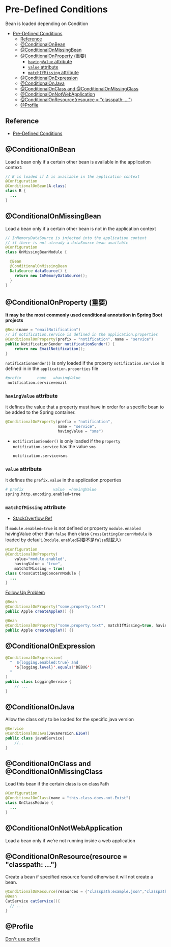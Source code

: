 # Pre-Defined Conditions

Bean is loaded depending on Condition
- [Pre-Defined Conditions](#pre-defined-conditions)
  - [Reference](#reference)
  - [@ConditionalOnBean](#conditionalonbean)
  - [@ConditionalOnMissingBean](#conditionalonmissingbean)
  - [@ConditionalOnProperty (重要)](#conditionalonproperty-重要)
    - [`havingValue` attribute](#havingvalue-attribute)
    - [`value` attribute](#value-attribute)
    - [`matchIfMissing` attribute](#matchifmissing-attribute)
  - [@ConditionalOnExpression](#conditionalonexpression)
  - [@ConditionalOnJava](#conditionalonjava)
  - [@ConditionalOnClass and @ConditionalOnMissingClass](#conditionalonclass-and-conditionalonmissingclass)
  - [@ConditionalOnNotWebApplication](#conditionalonnotwebapplication)
  - [@ConditionalOnResource(resource = "classpath: ...")](#conditionalonresourceresource--classpath-)
  - [@Profile](#profile)

## Reference 

- [Pre-Defined Conditions](https://reflectoring.io/spring-boot-conditionals/#pre-defined-conditions)

## @ConditionalOnBean 

Load a bean only if a certain other bean is available in the application context:
```java
// B is loaded if A is available in the application context
@Configuration
@ConditionalOnBean(A.class)
class B {
  ...
}
```

## @ConditionalOnMissingBean

Load a bean only if a certain other bean is not in the application context

```java
// InMemoryDataSource is injected into the application context
// if there is not already a dataSource bean available
@Configuration
class OnMissingBeanModule {

  @Bean
  @ConditionalOnMissingBean
  DataSource dataSource() {
    return new InMemoryDataSource();
  }
}
```

## @ConditionalOnProperty (重要)

**It may be the most commonly used conditional annotation in Spring Boot projects**
```java 
@Bean(name = "emailNotification")
// if notification.service is defined in the application.properties 
@ConditionalOnProperty(prefix = "notification", name = "service")
public NotificationSender notificationSender() {
    return new EmailNotification();
}
```

`notificationSender()` is only loaded if the property `notification.service` is defined in in the `application.properties` file
```bash
#prefix       name   =havingValue 
 notification.service=email
```

### `havingValue` attribute

it defines the value that a property must have in order for a specific bean to be added to the Spring container.

```java
@ConditionalOnProperty(prefix = "notification",
                       name = "service", 
                       havingValue = "sms")
```
- `notificationSender()` is only loaded if the `property notification.service` has the value `sms`
  ```bash
  notification.service=sms
  ```

### `value` attribute

it defines the `prefix.value` in the application.properties
```bash
# prefix             value  =havingValue
spring.http.encoding.enabled=true
```

### `matchIfMissing` attribute
- [StackOverflow Ref](https://stackoverflow.com/questions/26394778/what-is-purpose-of-conditionalonproperty-annotation)


If `module.enabled=true` is not defined or property `module.enabled` havingValue other than `false` then class `CrossCuttingConcernModule` is loaded by default.(`module.enabled`只要不是`false`就載入)

```java
@Configuration
@ConditionalOnProperty(
    value="module.enabled", 
    havingValue = "true", 
    matchIfMissing = true)
class CrossCuttingConcernModule {
  ...
}
```

[Follow Up Problem](https://stackoverflow.com/questions/47561048/spring-condiitonalonproperty-how-to-match-only-if-missing)
```java
@Bean
@ConditionalOnProperty("some.property.text")
public Apple createAppleX() {}

@Bean
@ConditionalOnProperty("some.property.text", matchIfMissing=true, havingValue="value_that_never_appears")
public Apple createAppleY() {}
```

## @ConditionalOnExpression
```java
@ConditionalOnExpression(
  "  ${logging.enabled:true} and 
    '${logging.level}'.equals('DEBUG')
  "
)
public class LoggingService {
    // ...
}
```

## @ConditionalOnJava

Allow the class only to be loaded for the specific java version

```java
@Service
@ConditionalOnJava(JavaVersion.EIGHT)
public class java8Service{
    //..
}
```

## @ConditionalOnClass and @ConditionalOnMissingClass

Load this bean if the certain class is on classPath
```java
@Configuration
@ConditionalOnClass(name = "this.class.does.not.Exist")
class OnClassModule {
  ...
}
```

## @ConditionalOnNotWebApplication
Load a bean only if we’re not running inside a web application


## @ConditionalOnResource(resource = "classpath: ...")

Create a bean if specified resource found otherwise it will not create a bean.

```java
@ConditionalOnResource(resources = {"classpath:example.json","classpath:example1.json"})
@Bean
CatService catService(){
  // ... 
}
```

## @Profile

[Don't use profile](https://reflectoring.io/dont-use-spring-profile-annotation/)